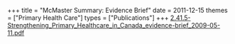 +++
title = "McMaster Summary: Evidence Brief"
date = 2011-12-15
themes = ["Primary Health Care"]
types = ["Publications"]
+++
[2.41.5-Strengthening\_Primary\_Healthcare\_in\_Canada\_evidence-brief\_2009-05-11.pdf](/files/2.41.5-Strengthening_Primary_Healthcare_in_Canada_evidence-brief_2009-05-11.pdf)
